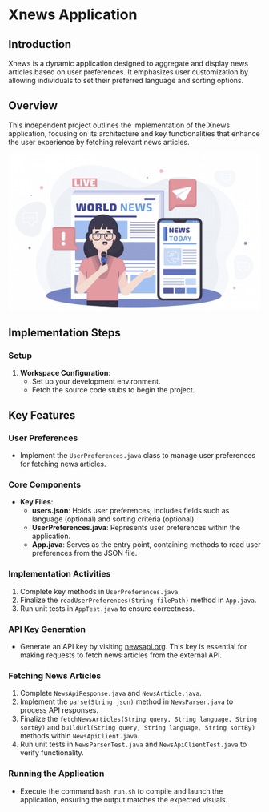 # Xnews Application

## Introduction
Xnews is a dynamic application designed to aggregate and display news articles based on user preferences. It emphasizes user customization by allowing individuals to set their preferred language and sorting options.

## Overview
This independent project outlines the implementation of the Xnews application, focusing on its architecture and key functionalities that enhance the user experience by fetching relevant news articles.

![Alt text](https://raw.githubusercontent.com/abhijit10601/XNews/refs/heads/master/Screenshot%202025-03-19%20145100.png
)


## Implementation Steps

### Setup
1. **Workspace Configuration**:
   - Set up your development environment.
   - Fetch the source code stubs to begin the project.


## Key Features
### User Preferences
- Implement the `UserPreferences.java` class to manage user preferences for fetching news articles. 

### Core Components
- **Key Files**:
  - **users.json**: Holds user preferences; includes fields such as language (optional) and sorting criteria (optional).
  - **UserPreferences.java**: Represents user preferences within the application.
  - **App.java**: Serves as the entry point, containing methods to read user preferences from the JSON file.

### Implementation Activities
1. Complete key methods in `UserPreferences.java`.
2. Finalize the `readUserPreferences(String filePath)` method in `App.java`.
3. Run unit tests in `AppTest.java` to ensure correctness.

### API Key Generation
- Generate an API key by visiting [newsapi.org](https://newsapi.org/). This key is essential for making requests to fetch news articles from the external API.

### Fetching News Articles
1. Complete `NewsApiResponse.java` and `NewsArticle.java`.
2. Implement the `parse(String json)` method in `NewsParser.java` to process API responses.
3. Finalize the `fetchNewsArticles(String query, String language, String sortBy)` and `buildUrl(String query, String language, String sortBy)` methods within `NewsApiClient.java`.
4. Run unit tests in `NewsParserTest.java` and `NewsApiClientTest.java` to verify functionality.

### Running the Application
- Execute the command `bash run.sh` to compile and launch the application, ensuring the output matches the expected visuals.
